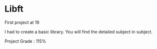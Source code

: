 # Libft
First project at 19

I had to create a basic library. You will find the detailed subject in subject.

Project Grade : 115%
